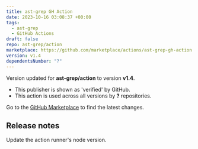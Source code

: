 ```yaml
---
title: ast-grep GH Action
date: 2023-10-16 03:08:37 +00:00
tags:
  - ast-grep
  - GitHub Actions
draft: false
repo: ast-grep/action
marketplace: https://github.com/marketplace/actions/ast-grep-gh-action
version: v1.4
dependentsNumber: "?"
---
```



Version updated for **ast-grep/action** to version **v1.4**.
- This publisher is shown as 'verified' by GitHub.
- This action is used across all versions by **?** repositories.

Go to the [GitHub Marketplace](https://github.com/marketplace/actions/ast-grep-gh-action) to find the latest changes.

## Release notes

Update the action runner's node version.

